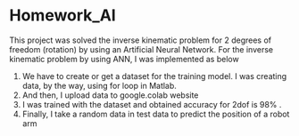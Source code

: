 # Homework_AI
This project was solved the inverse kinematic problem for 2 degrees of freedom (rotation) by using an Artificial Neural Network. 
For the inverse kinematic problem by using ANN, I was implemented as below
1. We have to create or get a dataset for the training model. I was creating data, by the way, using for loop in Matlab.
2. And then, I upload data to google.colab website
3. I was trained with the dataset and obtained accuracy for 2dof is 98% .
4. Finally, I take a random data in test data to predict the position of a robot arm
